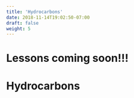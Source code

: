 ```yaml
---
title: 'Hydrocarbons'
date: 2018-11-14T19:02:50-07:00
draft: false
weight: 5
---
```



# Lessons coming soon!!!

# Hydrocarbons













